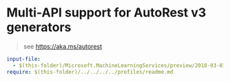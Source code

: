 # Multi-API support for AutoRest v3 generators

> see https://aka.ms/autorest

``` yaml $(enable-multi-api)
input-file:
  - $(this-folder)/Microsoft.MachineLearningServices/preview/2018-03-01-preview/machineLearningServices.json
require: $(this-folder)/../../../../profiles/readme.md
```
